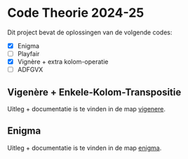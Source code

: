 # Code Theorie 2024-25
Dit project bevat de oplossingen van de volgende codes:
- [x] Enigma
- [ ] Playfair
- [x] Vignère + extra kolom-operatie
- [ ] ADFGVX

## Vigenère + Enkele-Kolom-Transpositie
Uitleg + documentatie is te vinden in de map [vigenere](vigenere/README.md).

## Enigma
Uitleg + documentatie is te vinden in de map [enigma](enigma/README.md).